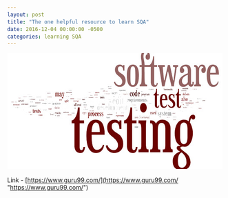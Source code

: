 ```yaml
---
layout: post
title: "The one helpful resource to learn SQA"
date: 2016-12-04 00:00:00 -0500
categories: learning SQA
---
```

![alt text](/assets/sqa.png "The one helpful resource to learn SQA") <br>

Link - [https://www.guru99.com/](https://www.guru99.com/ "https://www.guru99.com/")
